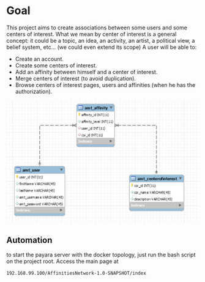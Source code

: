 # Goal
This project aims to create associations between some users and some centers of interest. What we mean by center of interest is a general concept: it could be a topic, an idea, an activity, an artist, a political view, a belief system, etc... (we could even extend its scope)
A user will be able to:
- Create an account.
- Create some centers of interest.
- Add an affinity between himself and a center of interest.
- Merge centers of interest (to avoid duplication).
- Browse centers of interest pages, users and affinities (when he has the authorization).

![image](../img/ER.png)

## Automation

to start the payara server with the docker topology, just run the bash script on the project root. Access the main page at
```text
192.168.99.100/AffinitiesNetwork-1.0-SNAPSHOT/index
```
